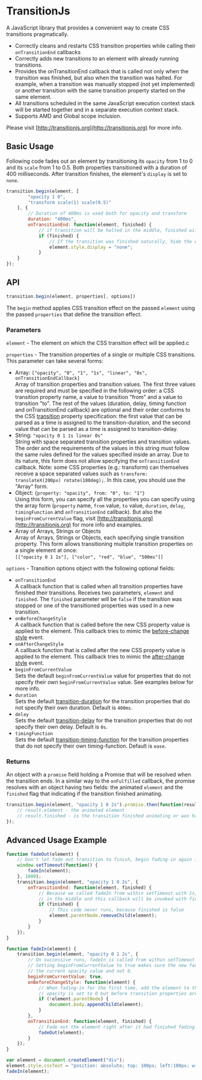 # TransitionJs
A JavaScript library that provides a convenient way to create CSS transitions pragmatically.  

- Correctly cleans and restarts CSS transition properties while calling their `onTransitionEnd` callbacks
- Correctly adds new transitions to an element with already running transitions.
- Provides the onTransitionEnd callback that is called not only when the transition was finished, but also when the transition was halted. For example, when a transition was manually stopped (not yet implemented) or another transition with the same transition property started on the same element.
- All transitions scheduled in the same JavaScript execution context stack will be started together and in a separate execution context stack.
- Supports AMD and Global scope inclusion.

Please visit [http://transitionjs.org](http://transitionjs.org) for more info.

## Basic Usage

Following code fades out an element by transitioning its `opacity` from 1 to 0 and its `scale` from 1 to 0.5. Both properties transitioned with a duration of 400 milliseconds. After transition finishes, the element's `display` is set to `none`.

```JavaScript
transition.begin(element, [
        "opacity 1 0",
        "transform scale(1) scale(0.5)"
    ], {
        // Duration of 400ms is used both for opacity and transform
        duration: "400ms",
        onTransitionEnd: function(element, finished) {
            // if transition will be halted in the middle, finished will equal to false
            if (finished) {
                // If the transition was finished naturally, hide the element.
                element.style.display = "none";
            }
    }
});
```

## API

```JavaScript
transition.begin(element, properties[, options])
```

The `begin` method applies CSS transition effect on the passed `element` using the passed `properties` that define the transition effect.

### Parameters

`element` - The element on which the CSS transition effect will be applied.c

`properties` - The transition properties of a single or multiple CSS transitions. This parameter can take several forms:

* Array: `["opacity", "0", "1", "1s", "linear", "0s", onTransitionEndCallback]`  
Array of transition properties and transition values. The first three values are required and must be specified in the following order: a CSS transition property name, a value to transition "from" and a value to transition "to". The rest of the values (duration, delay, timing function and onTransitionEnd callback) are optional and their order conforms to the CSS [transition](https://developer.mozilla.org/en-US/docs/Web/CSS/transition) property specification: the first value that can be parsed as a time is assigned to the transition-duration, and the second value that can be parsed as a time is assigned to transition-delay.
* String: `"opacity 0 1 1s linear 0s"`  
String with space separated transition properties and transition values. The order and the requirements of the values in this string must follow the same rules defined for the values specified inside an array. Due to its nature, this form does not allow specifying the `onTransitionEnd` callback.
Note: some CSS properties (e.g.: transform) can themselves receive a space separated values such as `transform: translateX(200px) rotate(180deg);`. In this case, you should use the "Array" form.
* Object: `{property: "opacity", from: "0", to: "1"}`  
Using this form, you can specify all the properties you can specify using the array form (`property` name, `from` value, `to` value, `duration`, `delay`, `timingFunction` and `onTransitionEnd` callback). But also the `beginFromCurrentValue` flag, visit [http://transitionjs.org](http://transitionjs.org) for more info and examples.
* Array of Arrays, Strings or Objects  
Array of Arrays, Strings or Objects, each specifying single transition property. This form allows transitioning multiple transition properties on a single element at once:  
`[["opacity 0 1 1s"], ["color", "red", "blue", "500ms"]]`

`options` - Transition options object with the following optional fields:

* `onTransitionEnd`  
A callback function that is called when all transition properties have finished their transitions. Receives two parameters, `element` and `finished`. The `finished` parameter will be `false` if the transition was stopped or one of the transitioned properties was used in a new transition.
* `onBeforeChangeStyle`  
A callback function that is called before the new CSS property value is applied to the element. This callback tries to mimic the [before-change style](http://www.w3.org/TR/css3-transitions/#before-change-style) event.
* `onAfterChangeStyle`  
A callback function that is called after the new CSS property value is applied to the element. This callback tries to mimic the [after-change style](http://www.w3.org/TR/css3-transitions/#after-change-style) event.
* `beginFromCurrentValue`  
Sets the default `beginFromCurrentValue` value for properties that do not specify their own `beginFromCurrentValue` value. See examples below for more info.
* `duration`  
Sets the default [transition-duration](https://developer.mozilla.org/en-US/docs/Web/CSS/transition-duration) for the transition properties that do not specify their own duration. Default is `400ms`.
* `delay`  
Sets the default [transition-delay](https://developer.mozilla.org/en-US/docs/Web/CSS/transition-delay) for the transition properties that do not specify their own delay. Default is `0s`.
* `timingFunction`  
Sets the default [transition-timing-function](https://developer.mozilla.org/en-US/docs/Web/CSS/transition-timing-function) for the transition properties that do not specify their own timing-function. Default is `ease`.

### Returns

An object with a `promise` field holding a Promise that will be resolved when the transition ends. In a similar way to the `onFulfilled` callback, the promise resolves with an object having two fields: the animated `element` and the `finished` flag that indicating if the transition finished animating.

```JavaScript
transition.begin(element, "opacity 1 0 2s").promise.then(function(result) {
    // result.element - the animated element
    // result.finished - is the transition finished animating or was halted in the middle
});
```

## Advanced Usage Example

```JavaScript
function fadeOut(element) {
    // Don't let fade out transition to finish, begin fading-in again in the middle of fade-out transition.
    window.setTimeout(function() {
        fadeIn(element);
    }, 1000);
    transition.begin(element, "opacity 1 0 2s", {
        onTransitionEnd: function(element, finished) {
            // Because we called fadeIn from within setTimeout with 1s, the fade-in transition will be halted
            // in the middle and this callback will be invoked with finished set to "false".
            if (finished) {
                // This code never runs, because finished is false
                element.parentNode.removeChild(element);
            }
        }
    });
}

function fadeIn(element) {
    transition.begin(element, "opacity 0 1 2s", {
        // On successive runs, fadeIn is called from within setTimeout function while fade-out transition is running.
        // Setting beginFromCurrentValue to true makes sure the new fade-in transition will continue the effect from
        // the current opacity calue and not 0.
        beginFromCurrentValue: true,
        onBeforeChangeStyle: function(element) {
            // When fading-in for the first time, add the element to the DOM right after the
            // opacity is set to 0 but before transition properties are applied on the element. 
            if (!element.parentNode) {
                document.body.appendChild(element);
            }
        },
        onTransitionEnd: function(element, finished) {
            // Fade out the element right after it had finished fading in.
            fadeOut(element);
        }
    });
}

var element = document.createElement("div");
element.style.cssText = "position: absolute; top: 100px; left:100px; width: 100px; height: 100px; background: #ff0000";
fadeIn(element);
```

